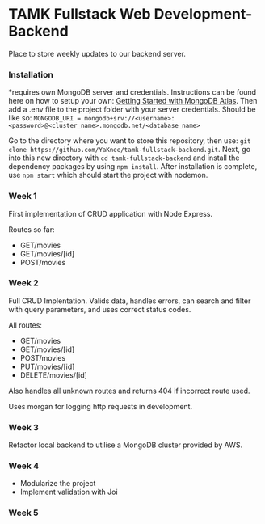 # TAMK Fullstack Web Development- Backend
Place to store weekly updates to our backend server.

### Installation
*requires own MongoDB server and credentials. Instructions can be found here on how to setup your own: [Getting Started with MongoDB Atlas](https://www.youtube.com/watch?v=bBA9rUdqmgY). Then add a .env file to the project folder with your server credentials. Should be like so: `MONGODB_URI = mongodb+srv://<username>:<password>@<cluster_name>.mongodb.net/<database_name>`

Go to the directory where you want to store this repository, then use: `git clone https://github.com/YaKnee/tamk-fullstack-backend.git`. Next, go into this new directory with `cd tamk-fullstack-backend` and install the dependency packages by using `npm install`. After installation is complete, use `npm start` which should start the project with nodemon.

### Week 1
First implementation of CRUD application with Node Express.

Routes so far:
- GET/movies
- GET/movies/[id]
- POST/movies


### Week 2
Full CRUD Implentation. Valids data, handles errors, can search and filter with query parameters, and uses correct status codes.

All routes:
- GET/movies
- GET/movies/[id]
- POST/movies
- PUT/movies/[id]
- DELETE/movies/[id]

Also handles all unknown routes and returns 404 if incorrect route used.

Uses morgan for logging http requests in development.

### Week 3

Refactor local backend to utilise a MongoDB cluster provided by AWS.

### Week 4

- Modularize the project
- Implement validation with Joi

### Week 5
